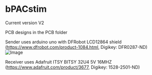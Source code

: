 # bPACstim
Current version V2

PCB designs in the PCB folder

Sender uses arduino uno with DFRobot LCD12864 shield (https://www.dfrobot.com/product-1084.html, Digikey: DFR0287-ND)
![Image](https://dfimg.dfrobot.com/data/DFR0287/IMG_1402_564x376.jpg?imageView2/1/w/564/h/376)

Receiver uses Adafruit ITSY BITSY 32U4 5V 16MHZ (https://www.adafruit.com/product/3677, Digikey: 1528-2501-ND)
